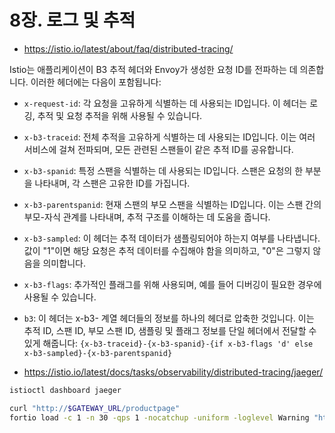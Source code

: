 # 8장. 로그 및 추적

- https://istio.io/latest/about/faq/distributed-tracing/

Istio는 애플리케이션이 B3 추적 헤더와 Envoy가 생성한 요청 ID를 전파하는 데 의존합니다. 이러한 헤더에는 다음이 포함됩니다:

- `x-request-id`: 각 요청을 고유하게 식별하는 데 사용되는 ID입니다. 이 헤더는 로깅, 추적 및 요청 추적을 위해 사용될 수 있습니다. 
- `x-b3-traceid`: 전체 추적을 고유하게 식별하는 데 사용되는 ID입니다. 이는 여러 서비스에 걸쳐 전파되며, 모든 관련된 스팬들이 같은 추적 ID를 공유합니다.
- `x-b3-spanid`: 특정 스팬을 식별하는 데 사용되는 ID입니다. 스팬은 요청의 한 부분을 나타내며, 각 스팬은 고유한 ID를 가집니다.
- `x-b3-parentspanid`: 현재 스팬의 부모 스팬을 식별하는 ID입니다. 이는 스팬 간의 부모-자식 관계를 나타내며, 추적 구조를 이해하는 데 도움을 줍니다.
- `x-b3-sampled`: 이 헤더는 추적 데이터가 샘플링되어야 하는지 여부를 나타냅니다. 값이 "1"이면 해당 요청은 추적 데이터를 수집해야 함을 의미하고, "0"은 그렇지 않음을 의미합니다. 
- `x-b3-flags`: 추가적인 플래그를 위해 사용되며, 예를 들어 디버깅이 필요한 경우에 사용될 수 있습니다. 
- `b3`: 이 헤더는 x-b3- 계열 헤더들의 정보를 하나의 헤더로 압축한 것입니다. 이는 추적 ID, 스팬 ID, 부모 스팬 ID, 샘플링 및 플래그 정보를 단일 헤더에서 전달할 수 있게 해줍니다: `{x-b3-traceid}-{x-b3-spanid}-{if x-b3-flags 'd' else x-b3-sampled}-{x-b3-parentspanid}`

- https://istio.io/latest/docs/tasks/observability/distributed-tracing/jaeger/
```bash
istioctl dashboard jaeger

curl "http://$GATEWAY_URL/productpage"
fortio load -c 1 -n 30 -qps 1 -nocatchup -uniform -loglevel Warning "http://$GATEWAY_URL/productpage"
```